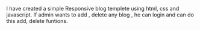 I have created a simple Responsive blog templete using html, css and javascript.
If admin wants to add , delete any blog , he can login and can do this add, delete funtions.
